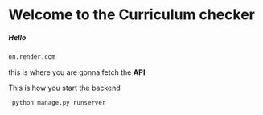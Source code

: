 # Welcome to the Curriculum checker  
##### Hello  

```bash
on.render.com
```  

this is where you are gonna fetch the **API**  

This is how you start the backend  
```bash
 python manage.py runserver
```

